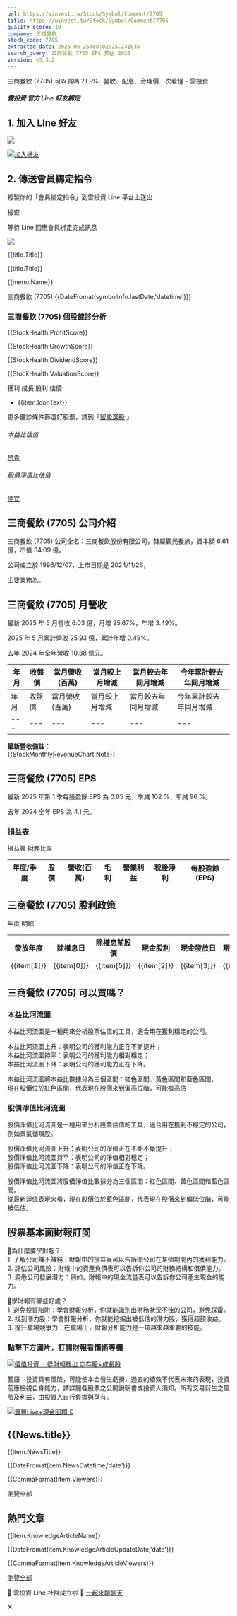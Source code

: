 ```yaml
---
url: https://winvest.tw/Stock/Symbol/Comment/7705
title: https://winvest.tw/Stock/Symbol/Comment/7705
quality_score: 10
company: 三商餐飲
stock_code: 7705
extracted_date: 2025-06-25T08:02:25.241035
search_query: 三商餐飲 7705 EPS 預估 2025
version: v3.3.2
---
```


三商餐飲 (7705) 可以買嗎？EPS、營收、配息、合理價一次看懂 - 雲投資



##### 雲投資 官方 Line 好友綁定

## 1. 加入 LIne 好友

![](https://qr-official.line.me/gs/M_021ncdhy_BW.png?oat_content=qr)

[![加入好友](https://scdn.line-apps.com/n/line_add_friends/btn/zh-Hant.png)](https://lin.ee/iGV5id3)

## 2. 傳送會員綁定指令

複製你的「會員綁定指令」到雲投資 Line 平台上送出

檢查

等待 Line 回應會員綁定完成訊息

![](/images/page/line-bind-sample.jpg)

{{title.Title}}

{{title.Title}}

{{menu.Name}}

三商餐飲 (7705)
{{DateFromat(symbolInfo.lastDate,'datetime')}}

### 三商餐飲 (7705) 個股健診分析

{{StockHealth.ProfitScore}}

{{StockHealth.GrowthScore}}

{{StockHealth.DividendScore}}

{{StockHealth.ValuationScore}}

獲利
成長
股利
估價

* {{item.IconText}}

更多健診條件篩選好股票，請到「[智能選股](/Stock/Screener) 」

###### 本益比估值

[昂貴](#divPe)

###### 股價淨值比估值

[便宜](#divPb)



## 三商餐飲 (7705) 公司介紹

三商餐飲 (7705) 公司全名：三商餐飲股份有限公司，隸屬觀光餐旅，資本額 6.61 億，市值 34.09 億。
  
公司成立於 1996/12/07，上市日期是 2024/11/26，
  
主要業務為。
  

## 三商餐飲 (7705) 月營收

最新 2025 年 5 月營收 6.03 億，月增 25.67%，年增 3.49%。
  
2025 年 5 月累計營收 25.93 億，累計年增 0.49%。
  
去年 2024 年全年營收 10.38 億元。
  

| 年月 | 收盤價 | 當月營收(百萬) | 當月較上月增減 | 當月較去年同月增減 | 今年累計較去年同月增減 |
| --- | --- | --- | --- | --- | --- |
| 年月 | 收盤價 | 當月營收(百萬) | 當月較上月增減 | 當月較去年同月增減 | 今年累計較去年同月增減 |
| --- | --- | --- | --- | --- | --- |

**最新營收備註：**  
{{StockMonthlyRevenueChart.Note}}

## 三商餐飲 (7705) EPS

最新 2025 年第 1 季每股盈餘 EPS 為 0.05 元，季減 102 %，年減 96 %。
  
去年 2024 全年 EPS 為 4.1 元。
  

### 損益表

損益表
財務比率

| 年度/季度 | 股價 | 營收(百萬) | 毛利 | 營業利益 | 稅後淨利 | 每股盈餘(EPS) |
| --- | --- | --- | --- | --- | --- | --- |

## 三商餐飲 (7705) 股利政策

年度
明細

| 發放年度 | 除權息日 | 除權息前股價 | 現金股利 | 現金發放日 | 現金殖利率 | 股票股利 |
| --- | --- | --- | --- | --- | --- | --- |
| {{item[1]}} | {{item[0]}} | {{item[5]}} | {{item[2]}} | {{item[3]}} | {{item[6]}} | {{item[4]}} |

## 三商餐飲 (7705) 可以買嗎？

### 本益比河流圖

本益比河流圖是一種用來分析股票估值的工具，適合用在獲利穩定的公司。  
  
本益比河流圖上升：表明公司的獲利能力正在不斷提升；  
本益比河流圖持平：表明公司的獲利能力相對穩定；  
本益比河流圖下降：表明公司的獲利能力正在下降。  
  
本益比河流圖將本益比數據分為三個區間：紅色區間、黃色區間和藍色區間。  
現在股價位於紅色區間，代表現在股價來到偏高位階，可能被高估

### 股價淨值比河流圖

股價淨值比河流圖是一種用來分析股票估值的工具，適合用在獲利不穩定的公司，例如景氣循環股。  
  
股價淨值比河流圖上升：表明公司的淨值正在不斷不斷提升；  
股價淨值比河流圖持平：表明公司的淨值相對穩定；  
股價淨值比河流圖下降：表明公司的淨值正在下降。  
  
股價淨值比河流圖將股價淨值比數據分為三個區間：紅色區間、黃色區間和藍色區間。  
從最新淨值表現來看，現在股價位於藍色區間，代表現在股價來到偏低位階，可能被低估。
  

## 股票基本面財報訂閱

🍿為什麼要學財報？  
1️. 了解公司賺不賺錢：財報中的損益表可以告訴你公司在某個期間內的獲利能力。  
2️. 評估公司風險：財報中的資產負債表可以告訴你公司的財務結構和償債能力。  
3️. 洞悉公司發展潛力：例如，財報中的現金流量表可以告訴你公司產生現金的能力。

🍿學財報有哪些好處？  
1️. 避免投資陷阱：學會財報分析，你就能識別出財務狀況不佳的公司，避免踩雷。  
2️. 找到潛力股：學會財報分析，你就能挖掘出被低估的潛力股，獲得超額收益。  
3️. 提升職場競爭力：在職場上，財報分析能力是一項越來越重要的技能。

### 點擊下方圖片，訂閱財報看懂術專欄

[![價值投資 ｜從財報找出 定存股+成長股](https://winvest.tw/images/upload/knowledge/420.jpg)](/Knowledge/Topic/1)

警語：投資具有風險，可能使本金發生虧損，過去的績效不代表未來的表現，投資前應檢視自身能力，請詳閱各股票之公開說明書或投資人須知。所有交易衍生之風險及利益，由投資人自行負擔與享有。

[![滙豐Live+現金回饋卡](/images/ads/20250610.jpg)](https://ccinvest.pse.is/696rrq)

## {{News.title}}

{{item.NewsTitle}}

{{DateFromat(item.NewsDatetime,'date')}}

{{CommaFormat(item.Viewers)}}

瀏覽全部

## 熱門文章

{{item.KnowledgeArticleName}}

{{DateFromat(item.KnowledgeArticleUpdateDate,'date')}}

{{CommaFormat(item.KnowledgeArticleViewers)}}

[瀏覽全部](/Knowledge/Teach/2)





🎉 雲投資 Line 社群成立啦 🎉 [一起來聊聊天](https://w-invest.tw/line)

✕